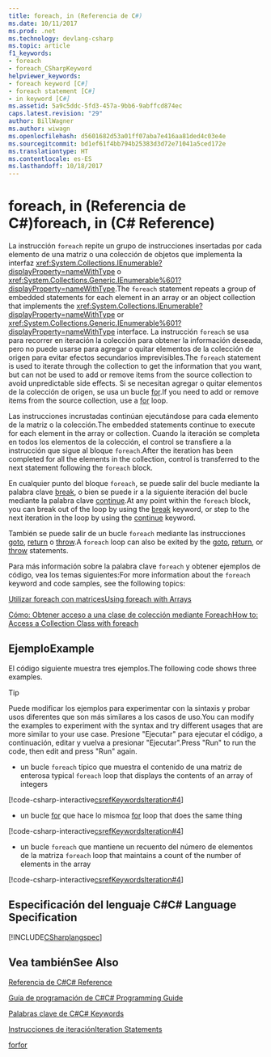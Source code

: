 ```yaml
---
title: foreach, in (Referencia de C#)
ms.date: 10/11/2017
ms.prod: .net
ms.technology: devlang-csharp
ms.topic: article
f1_keywords:
- foreach
- foreach_CSharpKeyword
helpviewer_keywords:
- foreach keyword [C#]
- foreach statement [C#]
- in keyword [C#]
ms.assetid: 5a9c5ddc-5fd3-457a-9bb6-9abffcd874ec
caps.latest.revision: "29"
author: BillWagner
ms.author: wiwagn
ms.openlocfilehash: d5601682d53a01ff07aba7e416aa81ded4c03e4e
ms.sourcegitcommit: bd1ef61f4bb794b25383d3d72e71041a5ced172e
ms.translationtype: HT
ms.contentlocale: es-ES
ms.lasthandoff: 10/18/2017
---
```

# <a name="foreach-in-c-reference"></a><span data-ttu-id="a81d5-102">foreach, in (Referencia de C#)</span><span class="sxs-lookup"><span data-stu-id="a81d5-102">foreach, in (C# Reference)</span></span>
<span data-ttu-id="a81d5-103">La instrucción `foreach` repite un grupo de instrucciones insertadas por cada elemento de una matriz o una colección de objetos que implementa la interfaz <xref:System.Collections.IEnumerable?displayProperty=nameWithType> o <xref:System.Collections.Generic.IEnumerable%601?displayProperty=nameWithType>.</span><span class="sxs-lookup"><span data-stu-id="a81d5-103">The `foreach` statement repeats a group of embedded statements for each element in an array or an object collection that implements the <xref:System.Collections.IEnumerable?displayProperty=nameWithType> or <xref:System.Collections.Generic.IEnumerable%601?displayProperty=nameWithType> interface.</span></span> <span data-ttu-id="a81d5-104">La instrucción `foreach` se usa para recorrer en iteración la colección para obtener la información deseada, pero no puede usarse para agregar o quitar elementos de la colección de origen para evitar efectos secundarios imprevisibles.</span><span class="sxs-lookup"><span data-stu-id="a81d5-104">The `foreach` statement is used to iterate through the collection to get the information that you want, but can not be used to add or remove items from the source collection to avoid unpredictable side effects.</span></span> <span data-ttu-id="a81d5-105">Si se necesitan agregar o quitar elementos de la colección de origen, se usa un bucle [for](for.md).</span><span class="sxs-lookup"><span data-stu-id="a81d5-105">If you need to add or remove items from the source collection, use a [for](for.md) loop.</span></span>
  
 <span data-ttu-id="a81d5-106">Las instrucciones incrustadas continúan ejecutándose para cada elemento de la matriz o la colección.</span><span class="sxs-lookup"><span data-stu-id="a81d5-106">The embedded statements continue to execute for each element in the array or collection.</span></span> <span data-ttu-id="a81d5-107">Cuando la iteración se completa en todos los elementos de la colección, el control se transfiere a la instrucción que sigue al bloque `foreach`.</span><span class="sxs-lookup"><span data-stu-id="a81d5-107">After the iteration has been completed for all the elements in the collection, control is transferred to the next statement following the `foreach` block.</span></span>
  
 <span data-ttu-id="a81d5-108">En cualquier punto del bloque `foreach`, se puede salir del bucle mediante la palabra clave [break](break.md), o bien se puede ir a la siguiente iteración del bucle mediante la palabra clave [continue](continue.md).</span><span class="sxs-lookup"><span data-stu-id="a81d5-108">At any point within the `foreach` block, you can break out of the loop by using the [break](break.md) keyword, or step to the next iteration in the loop by using the [continue](continue.md) keyword.</span></span>

 <span data-ttu-id="a81d5-109">También se puede salir de un bucle `foreach` mediante las instrucciones [goto](goto.md), [return](return.md) o [throw](throw.md).</span><span class="sxs-lookup"><span data-stu-id="a81d5-109">A `foreach` loop can also be exited by the [goto](goto.md), [return](return.md), or [throw](throw.md) statements.</span></span>

 <span data-ttu-id="a81d5-110">Para más información sobre la palabra clave `foreach` y obtener ejemplos de código, vea los temas siguientes:</span><span class="sxs-lookup"><span data-stu-id="a81d5-110">For more information about the `foreach` keyword and code samples, see the following topics:</span></span>  

 [<span data-ttu-id="a81d5-111">Utilizar foreach con matrices</span><span class="sxs-lookup"><span data-stu-id="a81d5-111">Using foreach with Arrays</span></span>](../../programming-guide/arrays/using-foreach-with-arrays.md)  

 [<span data-ttu-id="a81d5-112">Cómo: Obtener acceso a una clase de colección mediante Foreach</span><span class="sxs-lookup"><span data-stu-id="a81d5-112">How to: Access a Collection Class with foreach</span></span>](../../programming-guide/classes-and-structs/how-to-access-a-collection-class-with-foreach.md)  

## <a name="example"></a><span data-ttu-id="a81d5-113">Ejemplo</span><span class="sxs-lookup"><span data-stu-id="a81d5-113">Example</span></span>
 <span data-ttu-id="a81d5-114">El código siguiente muestra tres ejemplos.</span><span class="sxs-lookup"><span data-stu-id="a81d5-114">The following code shows three examples.</span></span>

> [!TIP]
> <span data-ttu-id="a81d5-115">Puede modificar los ejemplos para experimentar con la sintaxis y probar usos diferentes que son más similares a los casos de uso.</span><span class="sxs-lookup"><span data-stu-id="a81d5-115">You can modify the examples to experiment with the syntax and try different usages that are more similar to your use case.</span></span> <span data-ttu-id="a81d5-116">Presione "Ejecutar" para ejecutar el código, a continuación, editar y vuelva a presionar "Ejecutar".</span><span class="sxs-lookup"><span data-stu-id="a81d5-116">Press "Run" to run the code, then edit and press "Run" again.</span></span>

-   <span data-ttu-id="a81d5-117">un bucle `foreach` típico que muestra el contenido de una matriz de enteros</span><span class="sxs-lookup"><span data-stu-id="a81d5-117">a typical `foreach` loop that displays the contents of an array of integers</span></span>

[!code-csharp-interactive[csrefKeywordsIteration#4](./codesnippet/CSharp/foreach-in_1.cs#L12-L26)]

-   <span data-ttu-id="a81d5-118">un bucle [for](../../../csharp/language-reference/keywords/for.md) que hace lo mismo</span><span class="sxs-lookup"><span data-stu-id="a81d5-118">a [for](../../../csharp/language-reference/keywords/for.md) loop that does the same thing</span></span>

[!code-csharp-interactive[csrefKeywordsIteration#4](./codesnippet/CSharp/foreach-in_1.cs#L31-L46)]

-   <span data-ttu-id="a81d5-119">un bucle `foreach` que mantiene un recuento del número de elementos de la matriz</span><span class="sxs-lookup"><span data-stu-id="a81d5-119">a `foreach` loop that maintains a count of the number of elements in the array</span></span>

[!code-csharp-interactive[csrefKeywordsIteration#4](./codesnippet/CSharp/foreach-in_1.cs#L51-L69)]
 
## <a name="c-language-specification"></a><span data-ttu-id="a81d5-120">Especificación del lenguaje C#</span><span class="sxs-lookup"><span data-stu-id="a81d5-120">C# Language Specification</span></span>
[!INCLUDE[CSharplangspec](~/includes/csharplangspec-md.md)]

## <a name="see-also"></a><span data-ttu-id="a81d5-121">Vea también</span><span class="sxs-lookup"><span data-stu-id="a81d5-121">See Also</span></span>  

[<span data-ttu-id="a81d5-122">Referencia de C#</span><span class="sxs-lookup"><span data-stu-id="a81d5-122">C# Reference</span></span>](../index.md)

[<span data-ttu-id="a81d5-123">Guía de programación de C#</span><span class="sxs-lookup"><span data-stu-id="a81d5-123">C# Programming Guide</span></span>](../../programming-guide/index.md)

[<span data-ttu-id="a81d5-124">Palabras clave de C#</span><span class="sxs-lookup"><span data-stu-id="a81d5-124">C# Keywords</span></span>](index.md)

[<span data-ttu-id="a81d5-125">Instrucciones de iteración</span><span class="sxs-lookup"><span data-stu-id="a81d5-125">Iteration Statements</span></span>](iteration-statements.md)

[<span data-ttu-id="a81d5-126">for</span><span class="sxs-lookup"><span data-stu-id="a81d5-126">for</span></span>](for.md)
